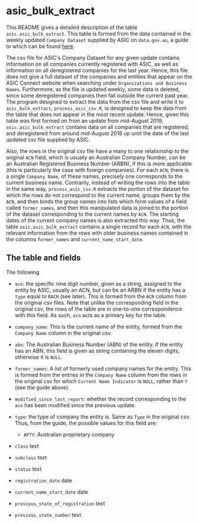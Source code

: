 # asic_bulk_extract

This README gives a detailed description of the table `asic.asic_bulk_extract`. This table is formed from the data contained in the weekly updated `Company Dataset` supplied by ASIC on `data.gov.au`, a guide to which can be found [here](company-dataset-help-file.pdf). 

The csv file for ASIC's Company Dataset for any given update contains information on all companies currently registered with ASIC, as well as information on all deregistered companies for the last year. Hence, this file does not give a full dataset of the companies and entities that appear on the ASIC Connect website when searching under `Organizations and Business Names`. Furthermore, as the file is updated weekly, some data is deleted, since some deregistered companies then fall outside the current past year. The program designed to extract the data from the csv file and write it to `asic_bulk_extract`, `process_asic_csv.R`, is designed to keep the data from the table that does not appear in the most recent update. Hence, given this table was first formed on from an update from mid-August 2019, `asic.asic_bulk_extract` contains data on all companies that are registered, and deregistered from around mid-August 2018 up until the date of the last updated csv file supplied by ASIC. 

Also, the rows in the original csv file have a many to one relationship to the original `ACN` field, which is usually an Australian Company Number, can be an Australian Registered Business Number (ARBN), if this is more applicable (this is particularly the case with foreign companies). For each `ACN`, there is a single `Company Name`, of these names, precisely one corresponds to the current business name. Contrarily, instead of writing the rows into the table in the same way, `process_asic_csv.R` extracts the portion of the dataset for which the rows do not correspond to the current name, groups them by the `ACN`, and then binds the group names into lists which form values of a field called `former_names`, and then this manipulated data is joined to the portion of the dataset corresponding to the current names by `ACN`. The starting dates of the current company names is also extracted this way. Thus, the table `asic.asic_bulk_extract` contains a single record for each `ACN`, with the relevant information from the rows with older business names contained in the columns `former_names` and `current_name_start_date`.


## The table and fields

 The following

 - `acn`: the specific nine digit number, given as a string, assigned to the entity by ASIC, usually an ACN, but can be an ARBN if the entity has a `type` equal to `RACN` (see later). This is formed from the `ACN` column from the original csv files. Note that unlike the corresponding field in the original csv, the rows of the table are in one-to-one correspondence with this field. As such, `acn` acts as a primary key for the table. 
 
 - `company_name`: This is the current name of the entity, formed from the `Company Name` column in the original csv. 

 - `abn`: The Australian Business Number (ABN) of the entity. If the entity has an ABN, this field is given as string containing the eleven digits, otherwise it is `NULL`.
 
 - `former_names`: A list of formerly used company names for the entity. This is formed from the entries in the `Company Name` column from the rows in the original csv for which `Current Name Indicator` is `NULL`, rather than `Y` (see the guide above).
 
 - `modified_since_last_report`: whether the record corresponding to the `acn` has been modified since the previous update. 
 
 - `type`: the type of company the entity is. Same as `Type` in the original csv. Thus, from the guide, the possible values for this field are:
 
    * ``APTY``: Australian proprietary company
 
 - `class`                           text   
 
 - `subclass`                        text   
 
 - `status`                          text   
 
 - `registration_date`               date   
 
 - `current_name_start_date`         date    
 
 - `previous_state_of_registration`  text    
 
 - `previous_state_number`           text   










